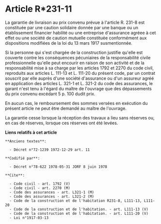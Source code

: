 # Article R*231-11

La garantie de livraison au prix convenu prévue à l'article R. 231-8 est constituée par une caution solidaire donnée par une
banque ou un établissement financier habilité ou une entreprise d'assurance agréee à cet effet ou une société de caution
mutuelle constituée conformément aux dispositions modifiées de la loi du 13 mars 1917 susmentionnée.

Si la personne qui s'est chargée de la construction justifie qu'elle est couverte contre les conséquences pécuniaires de la
responsabilité civile professionnelle qu'elle peut encourir en raison de son activité et de la responsabilité mise à sa
charge par les articles 1792 et 2270 du code civil, reproduits aux articles L. 111-13 et L. 111-20 du présent code, par un
contrat souscrit par elle auprès d'une société d'assurance ou d'un assureur agréé en application des articles L. 321-1 et L.
321-2 du code des assurances, le garant n'est tenu à l'égard du maître de l'ouvrage que des dépassements du prix convenu
excédant 5 p. 100 dudit prix.

En aucun cas, le remboursement des sommes versées en exécution du présent article ne peut être demandé au maître de
l'ouvrage.

La garantie cesse lorsque la réception des travaux a lieu sans réserves ou, en cas de réserves, lorsque ces réserves ont été
levées.

**Liens relatifs à cet article**

	**Anciens textes**:

	  - Décret n°72-1239 1972-12-29 art. 11

	**Codifié par**:

	  - Décret n°78-622 1978-05-31 JORF 8 juin 1978

	**Cite**:

	  - Code civil - art. 1792 (V)
	  - Code civil - art. 2270 (M)
	  - Code des assurances - art. L321-1 (M)
	  - Code des assurances - art. L321-2 (M)
	  - Code de la construction et de l'habitation R231-8, L111-13, L111-20
	  - Code de la construction et de l'habitation. - art. L111-13 (V)
	  - Code de la construction et de l'habitation. - art. L111-20 (V)
	  - Loi n°1917-03-13
